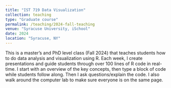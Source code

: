 ```yaml
---
title: "IST 719 Data Visualization"
collection: teaching
type: "Graduate course"
permalink: /teaching/2024-fall-teaching
venue: "Syracuse University, iSchool"
date: 2024
location: "Syracuse, NY"
---
```

This is a master’s and PhD level class (Fall 2024) that teaches students how to do data analysis and visualization using R. Each week, I create presentations and guide students through over 100 lines of R code in real-time. I start with an overview of the key concepts, then type a block of code while students follow along. Then I ask questions/explain the code. I also walk around the computer lab to make sure everyone is on the same page.
